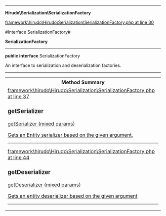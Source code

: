 

- - -

**Hirudo\Serialization\SerializationFactory**


<a href="https://github.com/JeyDotC/Hirudo/blob/master/framework/hirudo/Hirudo/Serialization/SerializationFactory.php#L30" target='_blank'>framework\hirudo\Hirudo\Serialization\SerializationFactory.php at line 30</a>

#Interface SerializationFactory#

**SerializationFactory**




- - -

<p><strong>public  interface</strong> <span>SerializationFactory</span></p>

<div class="comment" id="overview_description"><p>An interface to serialization and deserialization factories.</p></div>



- - -

<table id="summary_method">
<tr><th colspan="2">Method Summary</th></tr>
<tr>
<td><span class='k'></span> <span class='nx'><a href='https://github.com/JeyDotC/Hirudo-docs/blob/master/hirudo/serialization/EntitySerializerBase>EntitySerializerBase</a></span></td>
<td class="description"><p class="name"><a href="#getserializer">getSerializer</a>(mixed params)</p><p class="description">Gets an Entity serializer based on the given argument.</p></td>
</tr>
<tr>
<td><span class='k'></span> <span class='nx'><a href='https://github.com/JeyDotC/Hirudo-docs/blob/master/hirudo/serialization/EntityDeserializerBase>EntityDeserializerBase</a></span></td>
<td class="description"><p class="name"><a href="#getdeserializer">getDeserializer</a>(mixed params)</p><p class="description">Gets an entity deserializer based on the given argument</p></td>
</tr>
</table>

<h2 id="detail_method">Method Detail</h2>

<a href="https://github.com/JeyDotC/Hirudo/blob/master/framework/hirudo/Hirudo/Serialization/SerializationFactory.php#L37" target='_blank'>framework\hirudo\Hirudo\Serialization\SerializationFactory.php at line 37</a>

<h3 id="getSerializer()">getSerializer</h3>
<span class='k'></span> <span class='nx'><a href='https://github.com/JeyDotC/Hirudo-docs/blob/master/hirudo/serialization/EntitySerializerBase>EntitySerializerBase</a></span> <span class='nf'>getSerializer</span> (mixed params)

<div class="details">
<p>Gets an Entity serializer based on the given argument.</p>
</div>

- - -


<a href="https://github.com/JeyDotC/Hirudo/blob/master/framework/hirudo/Hirudo/Serialization/SerializationFactory.php#L44" target='_blank'>framework\hirudo\Hirudo\Serialization\SerializationFactory.php at line 44</a>

<h3 id="getDeserializer()">getDeserializer</h3>
<span class='k'></span> <span class='nx'><a href='https://github.com/JeyDotC/Hirudo-docs/blob/master/hirudo/serialization/EntityDeserializerBase>EntityDeserializerBase</a></span> <span class='nf'>getDeserializer</span> (mixed params)

<div class="details">
<p>Gets an entity deserializer based on the given argument</p>
</div>

- - -

